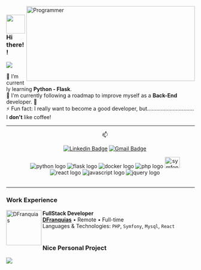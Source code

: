 <!--
- 🔭 I’m currently working on ...
- 🌱 I’m currently learning ...
- 👯 I’m looking to collaborate on ...
- 🤔 I’m looking for help with ...
- 💬 Ask me about ...
- 📫 How to reach me: ...
- 😄 Pronouns: ...
- ⚡ Fun fact: ...
-->

<img align="right" src="https://wallpapercave.com/uwp/uwp2493552.gif" height="200" width="450" style="object-fit: cover;" alt="Programmer"  />

<h3> 
 <img src="https://media.giphy.com/media/3oz8xSjBmD1ZyELqW4/giphy.gif" width="50"> 
 <br>
 Hi there!! 
</h3> 
<img src="https://img.shields.io/static/v1?label=I'm&message=Gabriel&color=134da1&style=for-the-badge&logo=GitHub">
<p>
  🌱 I’m currently learning <b>Python - Flask</b>. <br>
  🔭 I'm currently following a roadmap to improve myself as a <b>Back-End</b> developer. 🎯<br>
  ⚡ Fun fact: I really want to become a good developer, but............................... I <b>don't</b> like coffee!
</p>
<hr>
<ul align="center">
  📫 

  [![Linkedin Badge](https://img.shields.io/badge/-LinkedIn-blue?style=flat-square&logo=Linkedin&logoColor=white&link=link_do_seu_perfil_no_linkedin)](https://www.linkedin.com/in/gabriel-rwx/)
  [![Gmail Badge](https://img.shields.io/badge/-Gmail-c14438?style=flat-square&logo=Gmail&logoColor=white&link=mailto:seu_email)](mailto:gabrielfer.s88@gmail.com)

   <div align="center">
    <img src="https://img.shields.io/badge/Python-3776AB?style=for-the-badge&logo=python&logoColor=white" alt="python logo"  />
    <img src="https://img.shields.io/badge/Flask-000000?style=for-the-badge&logo=flask&logoColor=white" alt="flask logo"  />
    <img src="https://img.shields.io/badge/Docker-2496ED?style=for-the-badge&logo=docker&logoColor=white" alt="docker logo"  />
    <img src="https://img.shields.io/badge/PHP-777BB4?style=for-the-badge&logo=php&logoColor=white" alt="php logo"  />
    <img src="https://cdn.jsdelivr.net/gh/devicons/devicon/icons/symfony/symfony-original.svg" height="30" width="40" alt="symfony logo" title="symfony logo" />
    <img src="https://img.shields.io/badge/React-20232A?style=for-the-badge&logo=react&logoColor=61DAFB" alt="react logo"  />
    <img src="https://img.shields.io/badge/JavaScript-323330?style=for-the-badge&logo=javascript&logoColor=F7DF1E" alt="javascript logo"  />
    <img src="https://img.shields.io/badge/jQuery-0769AD?style=for-the-badge&logo=jquery&logoColor=white" alt="jquery logo"  />
   </div>
  <br>
<!--   <a href="https://github.com/gabrielroot/flask-nu-box">
   <img align="center" src="https://github-readme-stats.vercel.app/api/pin/?username=gabrielroot&repo=flask-nu-box&theme=outrun" />
  </a> -->
</ul>
<hr>

### Work Experience

 [<img align="left" height="94px" width="94px" alt="DFranquias" src="https://media.licdn.com/dms/image/C4D0BAQE1-PAIZCuu1g/company-logo_200_200/0/1629112354379?e=2147483647&v=beta&t=LEONDMr0AOeGOQlRe0cG4eA6Hifv6V3BsNZ9QBNnaPk"/>](https://dfranquias.com) 
   
 **FullStack Developer** \
 [**DFranquias**](https://dfranquias.com) • Remote • Full-time \
 Languages & Technologies: `PHP`, `Symfony`, `Mysql`, `React` \
 <br/>

### Nice Personal Project

<a href="https://github.com/gabrielroot/flask-nu-box">
   <img align="center" src="https://github-readme-stats.vercel.app/api/pin/?username=gabrielroot&repo=flask-nu-box&theme=outrun" />
</a>

<!-- 
<div align="center">
 <h5>👁️ Visitor Counter: </h5>

 ![Visitor Counter](https://profile-counter.glitch.me/gabrielroot/count.svg)
 <br>
 Thanks for +1
</div -->

